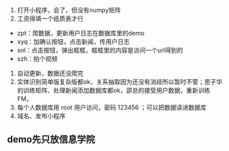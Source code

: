 1. 打开小程序，会了，但没有numpy矩阵
2. 工资得填一个纸质表才行

- zpt：爬数据，更新用户日志在数据库里的demo
- xyq：加确认按钮，点击新闻，传用户日志
- snl：点击按钮，弹出框框，框框里的内容是访问一个url得到的
- szh：拍个视频


1. 自动更新，数据还没爬完
2. 实体识别简单版复杂版都ok，关系抽取因为还没有消歧所以暂时不管；思子华的训练矩阵、处理新闻添加数据库都ok，邵总的接受用户数据，重新训练FM，
3. 每个人数据库用 root 用户访问，密码 123456 ；可以把数据读进数据库
4. 域名、发布小程序

## demo先只放信息学院